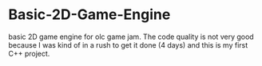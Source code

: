 # Basic-2D-Game-Engine
basic 2D game engine for olc game jam.
The code quality is not very good because I was kind of in a rush to get it done (4 days) and this is my first C++ project.
